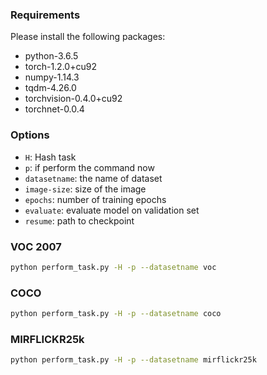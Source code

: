 ### Requirements 
Please install the following packages:
- python-3.6.5
- torch-1.2.0+cu92
- numpy-1.14.3
- tqdm-4.26.0
- torchvision-0.4.0+cu92
- torchnet-0.0.4

### Options
- `H`: Hash task
- `p`: if perform the command now
- `datasetname`: the name of dataset
- `image-size`: size of the image
- `epochs`: number of training epochs
- `evaluate`: evaluate model on validation set
- `resume`: path to checkpoint

### VOC 2007
```sh
python perform_task.py -H -p --datasetname voc
```
### COCO
```sh
python perform_task.py -H -p --datasetname coco
```
### MIRFLICKR25k
```sh
python perform_task.py -H -p --datasetname mirflickr25k
```


